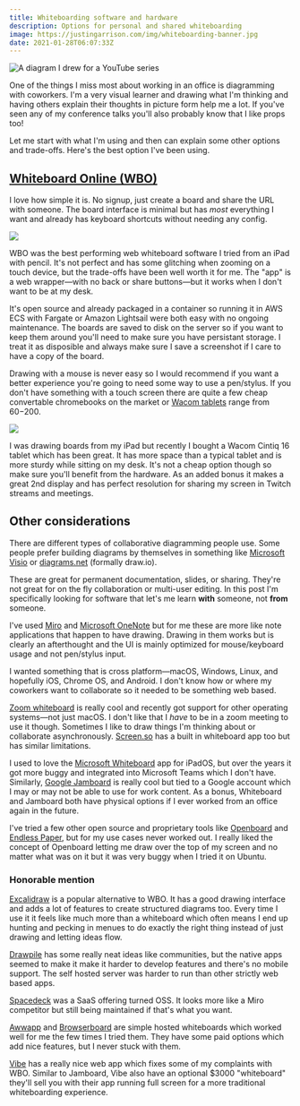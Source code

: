 ```yaml
---
title: Whiteboarding software and hardware
description: Options for personal and shared whiteboarding
image: https://justingarrison.com/img/whiteboarding-banner.jpg
date: 2021-01-28T06:07:33Z
---
```


![A diagram I drew for a YouTube series](/img/wbo-2.png)

One of the things I miss most about working in an office is diagramming with coworkers.
I'm a very visual learner and drawing what I'm thinking and having others explain their thoughts in picture form help me a lot.
If you've seen any of my conference talks you'll also probably know that I like props too!

Let me start with what I'm using and then can explain some other options and trade-offs.
Here's the best option I've been using.

## [Whiteboard Online (WBO)](https://wbo.ophir.dev/)

I love how simple it is.
No signup, just create a board and share the URL with someone.
The board interface is minimal but has _most_ everything I want and already has keyboard shortcuts without needing any config.

![](/img/wbo-1.png)

WBO was the best performing web whiteboard software I tried from an iPad with pencil.
It's not perfect and has some glitching when zooming on a touch device, but the trade-offs have been well worth it for me.
The "app" is a web wrapper—with no back or share buttons—but it works when I don't want to be at my desk.

It's open source and already packaged in a container so running it in AWS ECS with Fargate or Amazon Lightsail were both easy with no ongoing maintenance.
The boards are saved to disk on the server so if you want to keep them around you'll need to make sure you have persistant storage.
I treat it as disposible and always make sure I save a screenshot if I care to have a copy of the board.

Drawing with a mouse is never easy so I would recommend if you want a better experience you're going to need some way to use a pen/stylus.
If you don't have something with a touch screen there are quite a few cheap convertable chromebooks on the market or [Wacom tablets](https://estore.wacom.com/en-US/tablets.html) range from $60-$200.

![](/img/whiteboarding-cintiq.jpg)

I was drawing boards from my iPad but recently I bought a Wacom Cintiq 16 tablet which has been great.
It has more space than a typical tablet and is more sturdy while sitting on my desk.
It's not a cheap option though so make sure you'll benefit from the hardware.
As an added bonus it makes a great 2nd display and has perfect resolution for sharing my screen in Twitch streams and meetings.

## Other considerations

There are different types of collaborative diagramming people use.
Some people prefer building diagrams by themselves in something like [Microsoft Visio](https://www.microsoft.com/en-us/microsoft-365/visio/flowchart-software) or [diagrams.net](https://diagrams.net) (formally draw.io).

These are great for permanent documentation, slides, or sharing.
They're not great for on the fly collaboration or multi-user editing.
In this post I'm specifically looking for software that let's me learn **with** someone, not **from** someone.

I've used [Miro](https://miro.com/) and [Microsoft OneNote](https://www.onenote.com/) but for me these are more like note applications that happen to have drawing.
Drawing in them works but is clearly an afterthought and the UI is mainly optimized for mouse/keyboard usage and not pen/stylus input.

I wanted something that is cross platform—macOS, Windows, Linux, and hopefully iOS, Chrome OS, and Android.
I don't know how or where my coworkers want to collaborate so it needed to be something web based.

[Zoom whiteboard](https://support.zoom.us/hc/en-us/articles/205677665-Sharing-a-whiteboard) is really cool and recently got support for other operating systems—not just macOS.
I don't like that I _have_ to be in a zoom meeting to use it though.
Sometimes I like to draw things I'm thinking about or collaborate asynchronously.
[Screen.so](https://screen.so/) has a built in whiteboard app too but has similar limitations.

I used to love the [Microsoft Whiteboard](https://www.microsoft.com/en-us/microsoft-365/microsoft-whiteboard/digital-whiteboard-app) app for iPadOS, but over the years it got more buggy and integrated into Microsoft Teams which I don't have.
Similarly, [Google Jamboard](https://jamboard.google.com/) is really cool but tied to a Google account which I may or may not be able to use for work content.
As a bonus, Whiteboard and Jamboard both have physical options if I ever worked from an office again in the future.

I've tried a few other open source and proprietary tools like [Openboard](https://openboard.ch/index.en.html) and [Endless Paper](https://www.endlesspaper.app/), but for my use cases never worked out.
I really liked the concept of Openboard letting me draw over the top of my screen and no matter what was on it but it was very buggy when I tried it on Ubuntu.

### Honorable mention

[Excalidraw](https://github.com/excalidraw/excalidraw) is a popular alternative to WBO.
It has a good drawing interface and adds a lot of features to create structured diagrams too.
Every time I use it it feels like much more than a whiteboard which often means I end up hunting and pecking in menues to do exactly the right thing instead of just drawing and letting ideas flow.

[Drawpile](https://drawpile.net/) has some really neat ideas like communities, but the native apps seemed to make it make it harder to develop features and there's no mobile support.
The self hosted server was harder to run than other strictly web based apps.

[Spacedeck](https://github.com/spacedeck/spacedeck-open) was a SaaS offering turned OSS.
It looks more like a Miro competitor but still being maintained if that's what you want.

[Awwapp](https://awwapp.com/#) and [Browserboard](https://browserboard.com/) are simple hosted whiteboards which worked well for me the few times I tried them.
They have some paid options which add nice features, but I never stuck with them.

[Vibe](https://app.vibe.us/) has a really nice web app which fixes some of my complaints with WBO.
Similar to Jamboard, Vibe also have an optional $3000 "whiteboard" they'll sell you with their app running full screen for a more traditional whiteboarding experience.
